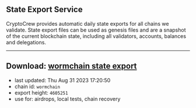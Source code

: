 ## State Export Service
CryptoCrew provides automatic daily state exports for all chains we validate. State export files can be used as genesis files and are a snapshot of the current blockchain state, including all validators, accounts, balances and delegations.

---
**Download: [wormchain state export](https://dl.ccvalidators.com/SERVICE/wormchain/wormchain_export_4605251.json)**
---

- last updated: Thu Aug 31 2023 17:20:50
- chain id: `wormchain`
- export height: `4605251`
- use for: airdrops, local tests, chain recovery
